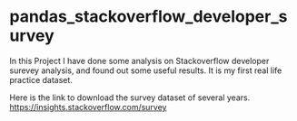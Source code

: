 # pandas_stackoverflow_developer_survey
In this Project I have done some analysis on Stackoverflow developer surevey analysis, and found out some useful results. It is my first real life practice dataset.

Here is the link to download the survey dataset of several years.
https://insights.stackoverflow.com/survey
